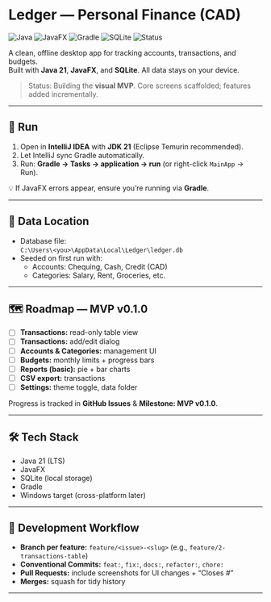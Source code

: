 # Ledger — Personal Finance (CAD)

![Java](https://img.shields.io/badge/Java-21-blue?logo=java&logoColor=white)
![JavaFX](https://img.shields.io/badge/JavaFX-UI-green)
![Gradle](https://img.shields.io/badge/Build-Gradle-02303A?logo=gradle)
![SQLite](https://img.shields.io/badge/Database-SQLite-blue?logo=sqlite)
![Status](https://img.shields.io/badge/Status-Building%20MVP-yellow)

A clean, offline desktop app for tracking accounts, transactions, and budgets.  
Built with **Java 21**, **JavaFX**, and **SQLite**. All data stays on your device.

> Status: Building the **visual MVP**. Core screens scaffolded; features added incrementally.

---

## 🚀 Run
1. Open in **IntelliJ IDEA** with **JDK 21** (Eclipse Temurin recommended).
2. Let IntelliJ sync Gradle automatically.
3. Run: **Gradle → Tasks → application → run** (or right-click `MainApp` → Run).

💡 If JavaFX errors appear, ensure you’re running via **Gradle**.

---

## 📂 Data Location
- Database file:  
  `C:\Users\<you>\AppData\Local\Ledger\ledger.db`
- Seeded on first run with:
    - Accounts: Chequing, Cash, Credit (CAD)
    - Categories: Salary, Rent, Groceries, etc.

---

## 🗺 Roadmap — MVP v0.1.0
- [ ] **Transactions:** read-only table view
- [ ] **Transactions:** add/edit dialog
- [ ] **Accounts & Categories:** management UI
- [ ] **Budgets:** monthly limits + progress bars
- [ ] **Reports (basic):** pie + bar charts
- [ ] **CSV export:** transactions
- [ ] **Settings:** theme toggle, data folder

Progress is tracked in **GitHub Issues** & **Milestone: MVP v0.1.0**.

---

## 🛠 Tech Stack
- Java 21 (LTS)
- JavaFX
- SQLite (local storage)
- Gradle
- Windows target (cross-platform later)

---

## 📌 Development Workflow
- **Branch per feature:** `feature/<issue>-<slug>` (e.g., `feature/2-transactions-table`)
- **Conventional Commits:** `feat:`, `fix:`, `docs:`, `refactor:`, `chore:`
- **Pull Requests:** include screenshots for UI changes + “Closes #<issue>”
- **Merges:** squash for tidy history

---
